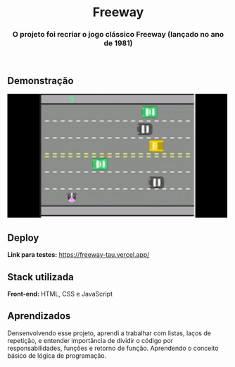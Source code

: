 <h1 align="center" >Freeway</h1>

<h3 align="center" >O projeto foi recriar o jogo clássico Freeway (lançado no ano de 1981)</h3>
<br>

## Demonstração
<p>
    <img width="500" src="./assets/demonstração.gif"></img>
</p>


## Deploy

**Link para testes:** <a target="_blank" href="https://freeway-tau.vercel.app/">https://freeway-tau.vercel.app/</a>

## Stack utilizada

**Front-end:** HTML, CSS e JavaScript


## Aprendizados

Densenvolvendo esse projeto, aprendi a trabalhar com listas, laços de repetição, e entender importância de dividir o código por responsabilidades, funções e retorno de função. Aprendendo o conceito básico de lógica de programação.
